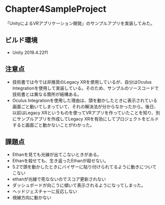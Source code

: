 # Chapter4SampleProject
「UnityによるVRアプリケーション開発」のサンプルアプリを実装してみた。

## ビルド環境
- Unity 2019.4.22f1

## 注意点
- 技術書では今では非推奨のLegacy XRを使用しているが、自分はOculus Integrationを使用して実装している。そのため、サンプルのソースコードで技術書とは異なる箇所が結構ある。
- Oculus Integrationを使用した理由は、頭を動かしたときに表示されている画面ごと動いてしまっていて、それの解決法が分からなかったから。後日、以前はLegacy XRというものを使ってVRアプリを作っていたことを知り、別にサンプルアプリを作成してLegacy XRを有効にしてプロジェクトをビルドすると画面ごと動かないことがわかった。

## 課題点
- Ethanを見ても光線が出てこないときがある。
- Ethanを殺せても、生き返ったEthanが殺せない。
- 5.2で頭を動かしたときにバイザーに貼り付けられてるように動きについてこない
- ethanが光線で死なないのでスコア更新されない
- ダッシュボードが向こうに傾いて表示されるようになってしまった。
- ヘッドジェスチャーに反応しない
- 視線方向に動かない
